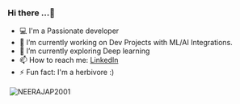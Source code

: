 ### Hi there ...👋


- 💻 I'm a Passionate developer 
- 🔭 I’m currently working on Dev Projects with ML/AI Integrations.
- 🌱 I’m currently exploring Deep learning
- 📫 How to reach me: [LinkedIn](https://www.linkedin.com/in/neeraj-adityananth/)
- ⚡ Fun fact: I'm a herbivore :)




<p>&nbsp;<img align="center" src="https://github-readme-stats.vercel.app/api?username=NEERAJAP2001&show_icons=true&theme=tokyonight" alt="NEERAJAP2001" /></p>


